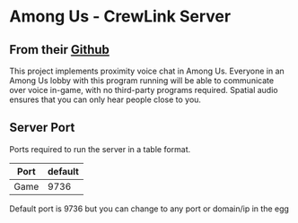 # Among Us - CrewLink Server

## From their [Github](https://github.com/ottomated/CrewLink)

This project implements proximity voice chat in Among Us. Everyone in an Among Us lobby with this program running will be able to communicate over voice in-game, with no third-party programs required. Spatial audio ensures that you can only hear people close to you.

## Server Port

Ports required to run the server in a table format.

| Port    | default |
|---------|---------|
| Game    | 9736    |

Default port is 9736 but you can change to any port or domain/ip in the egg
